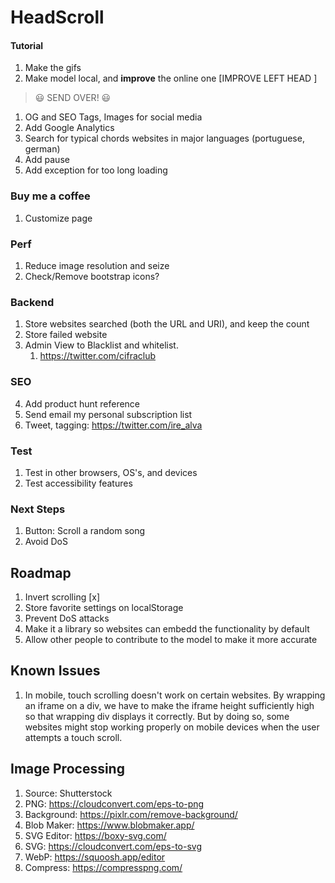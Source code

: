 # HeadScroll

#### Tutorial

1.  Make the gifs
2.  Make model local, and **improve** the online one [IMPROVE LEFT HEAD ]

> 😃 SEND OVER! 😃

1.  OG and SEO Tags, Images for social media
2.  Add Google Analytics
3.  Search for typical chords websites in major languages (portuguese, german)
4.  Add pause
5.  Add exception for too long loading

### Buy me a coffee

1. Customize page

### Perf

1. Reduce image resolution and seize
2. Check/Remove bootstrap icons?

### Backend

1. Store websites searched (both the URL and URI), and keep the count
2. Store failed website
3. Admin View to Blacklist and whitelist.
   1. https://twitter.com/cifraclub

### SEO

4. Add product hunt reference
5. Send email my personal subscription list
6. Tweet, tagging: https://twitter.com/ire_alva

### Test

1. Test in other browsers, OS's, and devices
2. Test accessibility features

### Next Steps

1. Button: Scroll a random song
2. Avoid DoS

## Roadmap

1. Invert scrolling [x]
1. Store favorite settings on localStorage
2. Prevent DoS attacks
3. Make it a library so websites can embedd the functionality by default
4. Allow other people to contribute to the model to make it more accurate

## Known Issues

1. In mobile, touch scrolling doesn't work on certain websites. By wrapping an iframe on a div, we have to make the iframe height sufficiently high so that wrapping div displays it correctly. But by doing so, some websites might stop working properly on mobile devices when the user attempts a touch scroll.

## Image Processing

1. Source: Shutterstock
2. PNG: https://cloudconvert.com/eps-to-png
3. Background: https://pixlr.com/remove-background/
4. Blob Maker: https://www.blobmaker.app/
5. SVG Editor: https://boxy-svg.com/
6. SVG: https://cloudconvert.com/eps-to-svg
7. WebP: https://squoosh.app/editor
8. Compress: https://compresspng.com/